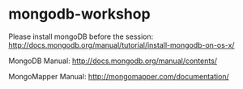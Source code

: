 mongodb-workshop
================

Please install mongoDB before the session:
http://docs.mongodb.org/manual/tutorial/install-mongodb-on-os-x/

MongoDB Manual: http://docs.mongodb.org/manual/contents/

MongoMapper Manual: http://mongomapper.com/documentation/